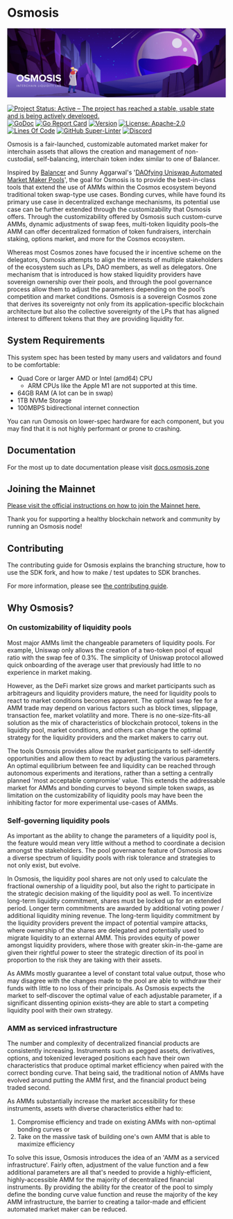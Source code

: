 # Osmosis

![Banner!](assets/banner.png)

[![Project Status: Active – The project has reached a stable, usable state and is being actively developed.](https://img.shields.io/badge/repo%20status-Active-green.svg?style=flat-square)](https://www.repostatus.org/#active)
[![GoDoc](https://img.shields.io/badge/godoc-reference-blue?style=flat-square&logo=go)](https://godoc.org/github.com/osmosis-labs/osmosis)
[![Go Report Card](https://goreportcard.com/badge/github.com/osmosis-labs/osmosis?style=flat-square)](https://goreportcard.com/report/github.com/osmosis-labs/osmosis)
[![Version](https://img.shields.io/github/tag/osmosis-labs/osmosis.svg?style=flat-square)](https://github.com/osmosis-labs/osmosis/releases/latest)
[![License: Apache-2.0](https://img.shields.io/github/license/osmosis-labs/osmosis.svg?style=flat-square)](https://github.com/osmosis-labs/osmosis/blob/main/LICENSE)
[![Lines Of Code](https://img.shields.io/tokei/lines/github/osmosis-labs/osmosis?style=flat-square)](https://github.com/osmosis-labs/osmosis)
[![GitHub Super-Linter](https://img.shields.io/github/workflow/status/osmosis-labs/osmosis/Lint?style=flat-square&label=Lint)](https://github.com/marketplace/actions/super-linter)
[![Discord](https://badgen.net/badge/icon/discord?icon=discord&label)](https://discord.gg/osmosis)

Osmosis is a fair-launched, customizable automated market maker for interchain
assets that allows the creation and management of non-custodial, self-balancing,
interchain token index similar to one of Balancer.

Inspired by [Balancer](http://balancer.finance/whitepaper) and Sunny Aggarwal's '[DAOfying Uniswap Automated Market Maker Pools](https://www.sunnya97.com/blog/daoifying-uniswap-automated-market-maker-pools)', the goal for Osmosis is to
provide the best-in-class tools that extend the use of AMMs within the Cosmos
ecosystem beyond traditional token swap-type use cases. Bonding curves, while
have found its primary use case in decentralized exchange mechanisms, its potential
use case can be further extended through the customizability that Osmosis offers.
Through the customizability offered by Osmosis such custom-curve AMMs, dynamic
adjustments of swap fees, multi-token liquidity pools–the AMM can offer decentralized
formation of token fundraisers, interchain staking, options market, and more for
the Cosmos ecosystem.

Whereas most Cosmos zones have focused the  ir incentive scheme on the delegators,
Osmosis attempts to align the interests of multiple stakeholders of the ecosystem
such as LPs, DAO members, as well as delegators. One mechanism that is introduced
is how staked liquidity providers have sovereign ownership over their pools, and
through the pool governance process allow them to adjust the parameters depending
on the pool’s competition and market conditions. Osmosis is a sovereign Cosmos
zone that derives its sovereignty not only from its application-specific blockchain
architecture but also the collective sovereignty of the LPs that has aligned
interest to different tokens that they are providing liquidity for.

## System Requirements

This system spec has been tested by many users and validators and found to be comfortable:

* Quad Core or larger AMD or Intel (amd64) CPU
  * ARM CPUs like the Apple M1 are not supported at this time.
* 64GB RAM (A lot can be in swap)
* 1TB NVMe Storage
* 100MBPS bidirectional internet connection

You can run Osmosis on lower-spec hardware for each component, but you may find that it is not highly performant or prone to crashing.

## Documentation

For the most up to date documentation please visit [docs.osmosis.zone](https://docs.osmosis.zone/)

## Joining the Mainnet

[Please visit the official instructions on how to join the Mainnet here.](https://docs.osmosis.zone/developing/network/join-mainnet.html#install-osmosis-binary)

Thank you for supporting a healthy blockchain network and community by running an Osmosis node!

## Contributing

The contributing guide for Osmosis explains the branching structure, how to use the SDK fork, and how to make / test updates to SDK branches.  

For more information, please see [the contributing guide](https://docs.osmosis.zone/developing/get_started/contributing.html).

## Why Osmosis?

### On customizability of liquidity pools

Most major AMMs limit the changeable parameters of liquidity pools. For example,
Uniswap only allows the creation of a two-token pool of equal ratio with the swap
fee of 0.3%. The simplicity of Uniswap protocol allowed quick onboarding of the
average user that previously had little to no experience in market making.

However, as the DeFi market size grows and market participants such as arbitrageurs
and liquidity providers mature, the need for liquidity pools to react to market
conditions becomes apparent. The optimal swap fee for a AMM trade may depend on
various factors such as block times, slippage, transaction fee, market volatility
and more. There is no one-size-fits-all solution as the mix of characteristics of
blockchain protocol, tokens in the liquidity pool, market conditions, and others
can change the optimal strategy for the liquidity providers and the market makers
to carry out.

The tools Osmosis provides allow the market participants to self-identify opportunities
and allow them to react by adjusting the various parameters. An optimal equilibrium
between fee and liquidity can be reached through autonomous experiments and iterations,
rather than a setting a centrally planned 'most acceptable compromise' value. This
extends the addressable market for AMMs and bonding curves to beyond simple token
swaps, as limitation on the customizability of liquidity pools may have been the
inhibiting factor for more experimental use-cases of AMMs.

### Self-governing liquidity pools

As important as the ability to change the parameters of a liquidity pool is, the
feature would mean very little without a method to coordinate a decision amongst
the stakeholders. The pool governance feature of Osmosis allows a diverse spectrum
of liquidity pools with risk tolerance and strategies to not only exist, but evolve.

In Osmosis, the liquidity pool shares are not only used to calculate the fractional
ownership of a liquidity pool, but also the right to participate in the strategic
decision making of the liquidity pool as well. To incentivize long-term liquidity
commitment, shares must be locked up for an extended period. Longer term commitments
are awarded by additional voting power / additional liquidity mining revenue. The
long-term liquidity commitment by the liquidity providers prevent the impact of
potential vampire attacks, where ownership of the shares are delegated and potentially
used to migrate liquidity to an external AMM. This provides equity of power amongst
liquidity providers, where those with greater skin-in-the-game are given their
rightful power to steer the strategic direction of its pool in proportion to the
risk they are taking with their assets.

As AMMs mostly guarantee a level of constant total value output, those who may
disagree with the changes made to the pool are able to withdraw their funds with
little to no loss of their principals. As Osmosis expects the market to self-discover
the optimal value of each adjustable parameter, if a significant dissenting opinion
exists–they are able to start a competing liquidity pool with their own strategy.

### AMM as serviced infrastructure

The number and complexity of decentralized financial products are consistently
increasing. Instruments such as pegged assets, derivatives, options, and tokenized
leveraged positions each have their own characteristics that produce optimal market
efficiency when paired with the correct bonding curve. That being said, the traditional
notion of AMMs have evolved around putting the AMM first, and the financial product
being traded second.

As AMMs substantially increase the market accessibility for these instruments,
assets with diverse characteristics either had to:

1. Compromise efficiency and trade on existing AMMs with non-optimal bonding curves or
2. Take on the massive task of building one's own AMM that is able to maximize efficiency

To solve this issue, Osmosis introduces the idea of an 'AMM as a serviced infrastructure'.
Fairly often, adjustment of the value function and a few additional parameters are
all that's needed to provide a highly-efficient, highly-accessible AMM for the
majority of decentralized financial instruments. By providing the ability for the
creator of the pool to simply define the bonding curve value function and reuse
the majority of the key AMM infrastructure, the barrier to creating a tailor-made
and efficient automated market maker can be reduced.
